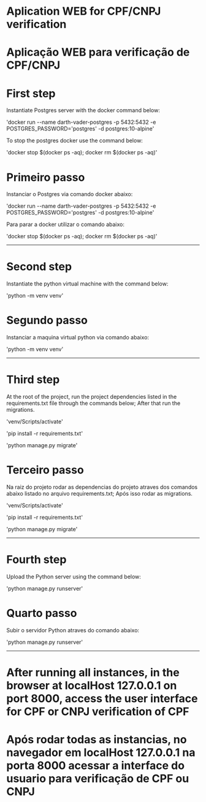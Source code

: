 
# Aplication WEB for CPF/CNPJ verification #

# Aplicação WEB para verificação de CPF/CNPJ #

# First step #

Instantiate Postgres server with the docker command below:

'docker run --name darth-vader-postgres -p 5432:5432 -e POSTGRES_PASSWORD='postgres' -d postgres:10-alpine'

To stop the postgres docker use the command below:

'docker stop $(docker ps -aq); docker rm $(docker ps -aq)'

# Primeiro passo #

Instanciar o Postgres via comando docker abaixo:

'docker run --name darth-vader-postgres -p 5432:5432 -e POSTGRES_PASSWORD='postgres' -d postgres:10-alpine'

Para parar a docker utilizar o comando abaixo:

'docker stop $(docker ps -aq); docker rm $(docker ps -aq)'

_________________________________________________________________________________________________________________________________________________________________________________

# Second step #

Instantiate the python virtual machine with the command below:

'python -m venv venv'

# Segundo passo #

Instanciar a maquina virtual python via comando abaixo:

'python -m venv venv'

_________________________________________________________________________________________________________________________________________________________________________________

# Third step #

At the root of the project, run the project dependencies listed in the requirements.txt file through the commands below;
After that run the migrations.

'venv/Scripts/activate'

'pip install -r requirements.txt'

'python manage.py migrate'

# Terceiro passo #

Na raiz do projeto rodar as dependencias do projeto atraves dos comandos abaixo listado no arquivo requirements.txt;
Após isso rodar as migrations.

'venv/Scripts/activate'

'pip install -r requirements.txt'

'python manage.py migrate'

_________________________________________________________________________________________________________________________________________________________________________________

# Fourth step #

Upload the Python server using the command below:

'python manage.py runserver'

# Quarto passo #

Subir o servidor Python atraves do comando abaixo:

'python manage.py runserver'

_________________________________________________________________________________________________________________________________________________________________________________

# After running all instances, in the browser at localHost 127.0.0.1 on port 8000, access the user interface for CPF or CNPJ  verification of CPF #

# Após rodar todas as instancias, no navegador em localHost  127.0.0.1 na porta 8000 acessar a interface do usuario para verificação de CPF ou CNPJ #
